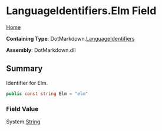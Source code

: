 <a name="_top"></a>

# LanguageIdentifiers\.Elm Field

[Home](../../../README.md#_top)

**Containing Type**: DotMarkdown\.[LanguageIdentifiers](../README.md#_top)

**Assembly**: DotMarkdown\.dll

## Summary

Identifier for Elm\.

```csharp
public const string Elm = "elm"
```

### Field Value

System\.[String](https://docs.microsoft.com/en-us/dotnet/api/system.string)